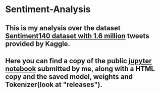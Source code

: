 # Sentiment-Analysis

## This is my analysis over the dataset [Sentiment140 dataset with 1.6 million](https://www.kaggle.com/kazanova/sentiment140) tweets provided by Kaggle.

## Here you can find a copy of the public [jupyter notebook](https://www.kaggle.com/exequielmoneva/sentiment-analysis) submitted by me, along with a HTML copy and the saved model, weights and Tokenizer(look at "releases").
